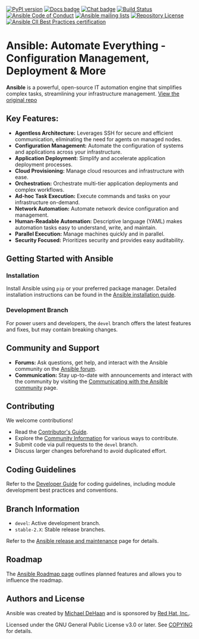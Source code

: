 [![PyPI version](https://img.shields.io/pypi/v/ansible-core.svg)](https://pypi.org/project/ansible-core)
[![Docs badge](https://img.shields.io/badge/docs-latest-brightgreen.svg)](https://docs.ansible.com/ansible/latest/)
[![Chat badge](https://img.shields.io/badge/chat-IRC-brightgreen.svg)](https://docs.ansible.com/ansible/devel/community/communication.html)
[![Build Status](https://dev.azure.com/ansible/ansible/_apis/build/status/CI?branchName=devel)](https://dev.azure.com/ansible/ansible/_build/latest?definitionId=20&branchName=devel)
[![Ansible Code of Conduct](https://img.shields.io/badge/code%20of%20conduct-Ansible-silver.svg)](https://docs.ansible.com/ansible/devel/community/code_of_conduct.html)
[![Ansible mailing lists](https://img.shields.io/badge/mailing%20lists-Ansible-orange.svg)](https://docs.ansible.com/ansible/devel/community/communication.html#mailing-list-information)
[![Repository License](https://img.shields.io/badge/license-GPL%20v3.0-brightgreen.svg)](COPYING)
[![Ansible CII Best Practices certification](https://bestpractices.coreinfrastructure.org/projects/2372/badge)](https://bestpractices.coreinfrastructure.org/projects/2372)

# Ansible: Automate Everything - Configuration Management, Deployment & More

**Ansible** is a powerful, open-source IT automation engine that simplifies complex tasks, streamlining your infrastructure management.  [View the original repo](https://github.com/ansible/ansible)

## Key Features:

*   **Agentless Architecture:**  Leverages SSH for secure and efficient communication, eliminating the need for agents on managed nodes.
*   **Configuration Management:** Automate the configuration of systems and applications across your infrastructure.
*   **Application Deployment:**  Simplify and accelerate application deployment processes.
*   **Cloud Provisioning:** Manage cloud resources and infrastructure with ease.
*   **Orchestration:**  Orchestrate multi-tier application deployments and complex workflows.
*   **Ad-hoc Task Execution:** Execute commands and tasks on your infrastructure on-demand.
*   **Network Automation:** Automate network device configuration and management.
*   **Human-Readable Automation:**  Descriptive language (YAML) makes automation tasks easy to understand, write, and maintain.
*   **Parallel Execution:** Manage machines quickly and in parallel.
*   **Security Focused:**  Prioritizes security and provides easy auditability.

## Getting Started with Ansible

### Installation

Install Ansible using `pip` or your preferred package manager.  Detailed installation instructions can be found in the [Ansible installation guide](https://docs.ansible.com/ansible/latest/installation_guide/intro_installation.html).

### Development Branch

For power users and developers, the `devel` branch offers the latest features and fixes, but may contain breaking changes.

## Community and Support

*   **Forums:** Ask questions, get help, and interact with the Ansible community on the [Ansible forum](https://forum.ansible.com/c/help/6).
*   **Communication:** Stay up-to-date with announcements and interact with the community by visiting the [Communicating with the Ansible community](https://docs.ansible.com/ansible/devel/community/communication.html) page.

## Contributing

We welcome contributions!

*   Read the [Contributor's Guide](./.github/CONTRIBUTING.md).
*   Explore the [Community Information](https://docs.ansible.com/ansible/devel/community) for various ways to contribute.
*   Submit code via pull requests to the `devel` branch.
*   Discuss larger changes beforehand to avoid duplicated effort.

## Coding Guidelines

Refer to the [Developer Guide](https://docs.ansible.com/ansible/devel/dev_guide/) for coding guidelines, including module development best practices and conventions.

## Branch Information

*   `devel`:  Active development branch.
*   `stable-2.X`:  Stable release branches.

Refer to the [Ansible release and maintenance](https://docs.ansible.com/ansible/devel/reference_appendices/release_and_maintenance.html) page for details.

## Roadmap

The [Ansible Roadmap page](https://docs.ansible.com/ansible/devel/roadmap/) outlines planned features and allows you to influence the roadmap.

## Authors and License

Ansible was created by [Michael DeHaan](https://github.com/mpdehaan) and is sponsored by [Red Hat, Inc.](https://www.redhat.com).

Licensed under the GNU General Public License v3.0 or later.  See [COPYING](COPYING) for details.